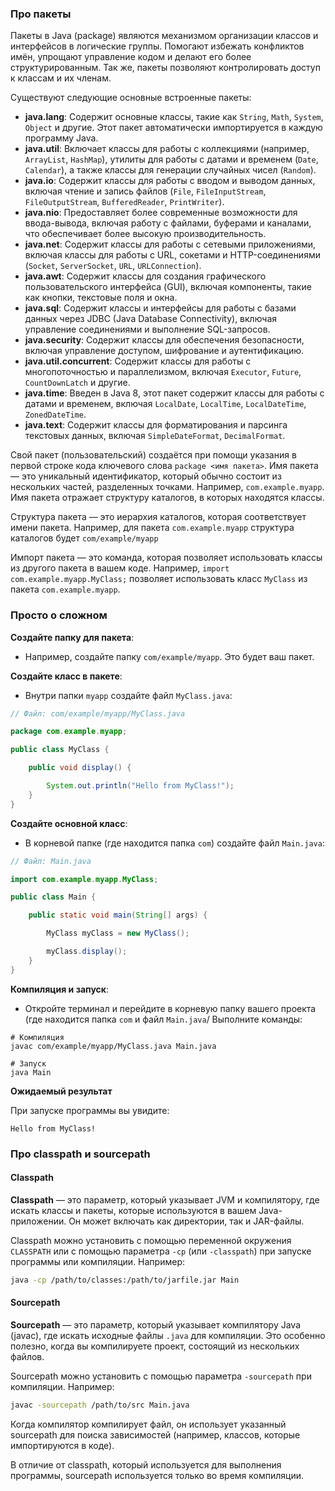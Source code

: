 ### Про пакеты 

Пакеты в Java (package) являются механизмом организации классов и интерфейсов в логические группы. Помогают избежать конфликтов имён, упрощают управление кодом и делают его более структурированным. Так же, пакеты позволяют контролировать доступ к классам и их членам.

Существуют следующие основные встроенные пакеты:
- **java.lang**: 
  Содержит основные классы, такие как `String`, `Math`, `System`, `Object` и другие. Этот пакет автоматически импортируется в каждую программу Java.
- **java.util**: 
  Включает классы для работы с коллекциями (например, `ArrayList`, `HashMap`), утилиты для работы с датами и временем (`Date`, `Calendar`), а также классы для генерации случайных чисел (`Random`).
- **java.io**: 
  Содержит классы для работы с вводом и выводом данных, включая чтение и запись файлов (`File`, `FileInputStream`, `FileOutputStream`, `BufferedReader`, `PrintWriter`).
- **java.nio**: 
  Предоставляет более современные возможности для ввода-вывода, включая работу с файлами, буферами и каналами, что обеспечивает более высокую производительность.
- **java.net**: 
  Содержит классы для работы с сетевыми приложениями, включая классы для работы с URL, сокетами и HTTP-соединениями (`Socket`, `ServerSocket`, `URL`, `URLConnection`).
- **java.awt**: 
  Содержит классы для создания графического пользовательского интерфейса (GUI), включая компоненты, такие как кнопки, текстовые поля и окна.
- **java.sql**: 
  Содержит классы и интерфейсы для работы с базами данных через JDBC (Java Database Connectivity), включая управление соединениями и выполнение SQL-запросов.
- **java.security**: 
  Содержит классы для обеспечения безопасности, включая управление доступом, шифрование и аутентификацию.
- **java.util.concurrent**: 
  Содержит классы для работы с многопоточностью и параллелизмом, включая `Executor`, `Future`, `CountDownLatch` и другие.
- **java.time**: 
  Введен в Java 8, этот пакет содержит классы для работы с датами и временем, включая `LocalDate`, `LocalTime`, `LocalDateTime`, `ZonedDateTime`.
- **java.text**: 
  Содержит классы для форматирования и парсинга текстовых данных, включая `SimpleDateFormat`, `DecimalFormat`.

Свой пакет (пользовательский) создаётся при помощи указания в первой строке кода ключевого слова 
`package <имя пакета>`. Имя пакета — это уникальный идентификатор, который обычно состоит из нескольких частей, разделенных точками. Например, `com.example.myapp`. Имя пакета отражает структуру каталогов, в которых находятся классы.

Структура пакета — это иерархия каталогов, которая соответствует имени пакета. Например, для пакета `com.example.myapp` структура каталогов будет `com/example/myapp`

Импорт пакета — это команда, которая позволяет использовать классы из другого пакета в вашем коде. Например, `import com.example.myapp.MyClass;` позволяет использовать класс `MyClass` из пакета `com.example.myapp`.

### Просто о сложном

**Создайте папку для пакета**:
- Например, создайте папку `com/example/myapp`. Это будет ваш пакет.

**Создайте класс в пакете**:

- Внутри папки `myapp` создайте файл `MyClass.java`:

```java
// Файл: com/example/myapp/MyClass.java

package com.example.myapp;

public class MyClass {

    public void display() {

        System.out.println("Hello from MyClass!");
    }
}
```

**Создайте основной класс**:

- В корневой папке (где находится папка `com`) создайте файл `Main.java`:

```java
// Файл: Main.java

import com.example.myapp.MyClass;

public class Main {

    public static void main(String[] args) {

        MyClass myClass = new MyClass();

        myClass.display();
    }
}
```

**Компиляция и запуск**:

- Откройте терминал и перейдите в корневую папку вашего проекта (где находится папка `com` и файл `Main.java`/ Выполните команды:

```shell
# Компиляция
javac com/example/myapp/MyClass.java Main.java

# Запуск
java Main
```

**Ожидаемый результат**

При запуске программы вы увидите:

```shell
Hello from MyClass!
```

### Про classpath и sourcepath

#### Classpath

**Classpath** — это параметр, который указывает JVM и компилятору, где искать классы и пакеты, которые используются в вашем Java-приложении. Он может включать как директории, так и JAR-файлы.

Classpath можно установить с помощью переменной окружения `CLASSPATH` или с помощью параметра `-cp` (или `-classpath`) при запуске программы или компиляции. Например:

```bash
java -cp /path/to/classes:/path/to/jarfile.jar Main
```

#### Sourcepath

**Sourcepath** — это параметр, который указывает компилятору Java (javac), где искать исходные файлы `.java` для компиляции. Это особенно полезно, когда вы компилируете проект, состоящий из нескольких файлов.

Sourcepath можно установить с помощью параметра `-sourcepath` при компиляции. Например:

```bash
javac -sourcepath /path/to/src Main.java
```

Когда компилятор компилирует файл, он использует указанный sourcepath для поиска зависимостей (например, классов, которые импортируются в коде).

В отличие от classpath, который используется для выполнения программы, sourcepath используется только во время компиляции.